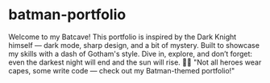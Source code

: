 # batman-portfolio
Welcome to my Batcave! This portfolio is inspired by the Dark Knight himself — dark mode, sharp design, and a bit of mystery. Built to showcase my skills with a dash of Gotham's style. Dive in, explore, and don’t forget: even the darkest night will end and the sun will rise. 🦇✨
"Not all heroes wear capes, some write code — check out my Batman-themed portfolio!"


